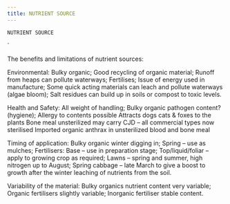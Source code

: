 ```yaml
---
title: NUTRIENT SOURCE
---
```

`NUTRIENT SOURCE`

`

The benefits and limitations of nutrient sources:

Environmental:
Bulky organic;
Good recycling of organic material;
Runoff from heaps can pollute waterways;
Fertilises;
Issue of energy used in manufacture;
Some quick acting materials can leach and pollute waterways (algae bloom);
Salt residues can build up in soils or compost to toxic levels.
 
Health and Safety:
All weight of handling;
Bulky organic pathogen content? (hygiene);
Allergy to contents possible
Attracts dogs  cats & foxes to the plants
Bone meal unsterilized may carry CJD – all commercial types now sterilised
Imported organic anthrax in unsterilized blood and bone meal


Timing of application:
Bulky organic winter digging in;
Spring – use as mulches;
Fertilisers:
Base – use in preparation stage;
Top/liquid/foliar – apply to growing crop as required;
Lawns – spring and summer, high nitrogen up to August;
Spring cabbage – late March to give a boost to growth after the winter leaching of nutrients from the soil.

Variability of the material:
Bulky organics nutrient content very variable;
Organic fertilisers slightly variable;
Inorganic fertiliser stable content.

